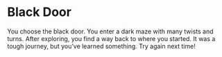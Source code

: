 # Black Door

You choose the black door. You enter a dark maze with many twists and turns. After exploring, you find a way back to where you started. It was a tough journey, but you’ve learned something. Try again next time!